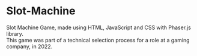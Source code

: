 # Slot-Machine
Slot Machine Game, made using HTML, JavaScript and CSS with Phaser.js library.<br>
This game was part of a technical selection process for a role at a gaming company, in 2022.
